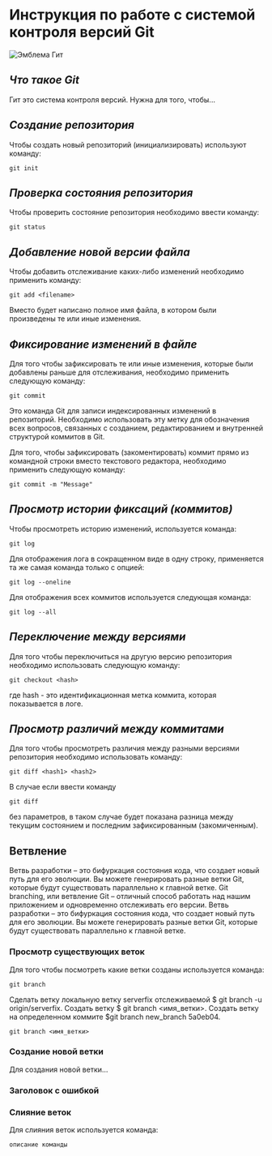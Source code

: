 # **Инструкция по работе с системой контроля версий Git**

![Эмблема Гит](Git.jpg)

## *Что такое Git*

Гит это система контроля версий. Нужна для того, чтобы...

## *Создание репозитория*

Чтобы создать новый репозиторий (инициализировать) используют команду:

    git init

## *Проверка состояния репозитория*

Чтобы проверить состояние репозитория необходимо ввести команду:

    git status

## *Добавление новой версии файла*

Чтобы добавить отслеживание каких-либо изменений необходимо применить команду:

    git add <filename>

Вместо <filename> будет написано полное имя файла, в котором были произведены те или иные изменения.

## *Фиксирование изменений в файле*

Для того чтобы зафиксировать те или иные изменения, которые были добавлены раньше для отслеживания, необходимо применить следующую команду:

    git commit

Это команда Git для записи индексированных изменений в репозиторий. Необходимо использовать эту метку для обозначения всех вопросов, связанных с созданием, редактированием и внутренней структурой коммитов в Git.

Для того, чтобы зафиксировать (закоментировать) коммит прямо из командной строки вместо текстового редактора, необходимо применить следующую команду:

    git commit -m "Message"

## *Просмотр истории фиксаций (коммитов)*

Чтобы просмотреть историю изменений, используется команда:
 
    git log

Для отображения лога в сокращенном виде в одну строку, применяется та же самая команда только с опцией:

    git log --oneline

Для отображения всех коммитов используется следующая команда:

    git log --all

## *Переключение между версиями*

Для того чтобы переключиться на другую версию репозитория необходимо использовать следующую команду:

    git checkout <hash>

где hash - это идентификационная метка коммита, которая показывается в логе.

## *Просмотр различий между коммитами*

Для того чтобы просмотреть различия между разными версиями репозитория необходимо использовать команду:

    git diff <hash1> <hash2>

В случае если ввести команду

    git diff

без параметров, в таком случае будет показана разница между текущим состоянием и последним зафиксированным (закомиченным).

## Ветвление

Ветвь разработки – это бифуркация состояния кода, что создает новый путь для его эволюции. Вы можете генерировать разные ветки Git, которые будут существовать параллельно к главной ветке.
Git branching, или ветвление Git – отличный способ работать над нашим приложением и одновременно отслеживать его версии.
Ветвь разработки – это бифуркация состояния кода, что создает новый путь для его эволюции. Вы можете генерировать разные ветки Git, которые будут существовать параллельно к главной ветке. 

### Просмотр существующих веток

Для того чтобы посмотреть какие ветки созданы используется команда:

    git branch

Сделать ветку локальную ветку serverfix отслеживаемой $ git branch -u origin/serverfix. Создать ветку $ git branch <имя_ветки>. Создать ветку на определенном коммите $git branch new_branch 5a0eb04.

    git branch <имя_ветки>

### Создание новой ветки

Для создания новой ветки...

### Заголовок с ошибкой
### Слияние веток

Для слияния веток используется команда:

    описание команды

